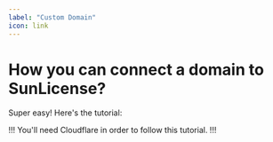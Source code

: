 ```yaml
---
label: "Custom Domain"
icon: link
---
```

# How you can connect a domain to SunLicense?
Super easy! Here's the tutorial:

!!!
You'll need Cloudflare in order to follow this tutorial.
!!!
